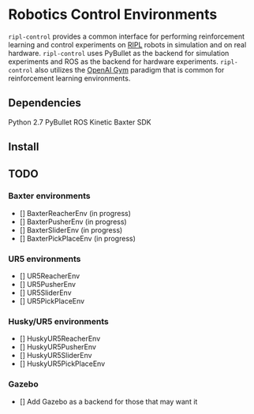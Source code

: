 # Robotics Control Environments
`ripl-control` provides a common interface for performing reinforcement learning and control experiments on [RIPL](http://www.ttic.edu/ripl/) robots in simulation and on real hardware. `ripl-control` uses PyBullet as the backend for simulation experiments and ROS as the backend for hardware experiments. `ripl-control` also utilizes the [OpenAI Gym](https://gym.openai.com/) paradigm that is common for reinforcement learning environments.

## Dependencies
Python 2.7
PyBullet
ROS Kinetic
Baxter SDK

## Install

## TODO
### Baxter environments
- [] BaxterReacherEnv (in progress)
- [] BaxterPusherEnv (in progress)
- [] BaxterSliderEnv (in progress)
- [] BaxterPickPlaceEnv (in progress)

### UR5 environments
- [] UR5ReacherEnv
- [] UR5PusherEnv
- [] UR5SliderEnv
- [] UR5PickPlaceEnv

### Husky/UR5 environments
- [] HuskyUR5ReacherEnv
- [] HuskyUR5PusherEnv
- [] HuskyUR5SliderEnv
- [] HuskyUR5PickPlaceEnv

### Gazebo
- [] Add Gazebo as a backend for those that may want it
